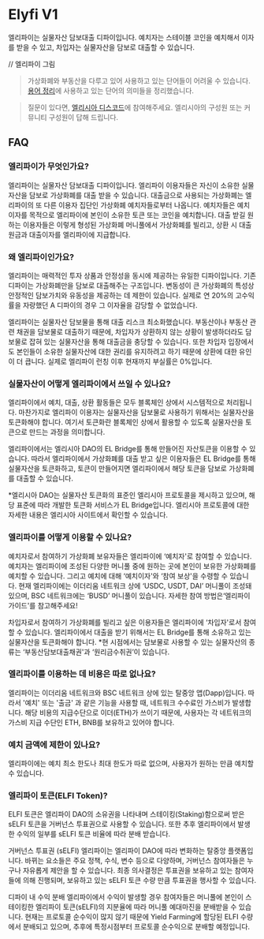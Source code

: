 # Elyfi V1

엘리파이는 실물자산 담보대출 디파이입니다. 예치자는 스테이블 코인을 예치해서 이자를 받을 수 있고, 차입자는 실물자산을 담보로 대출할 수 있습니다.

// 엘리파이 그림

> 가상화폐와 부동산을 다루고 있어 사용하고 있는 단어들이 어려울 수 있습니다. [용어 정리](./00-terminology.md)에 사용하고 있는 단어의 의미들을 정리했습니다.

> 질문이 있다면, [엘리시아 디스코드](https://discord.com/invite/d8zveNum7g)에 참여해주세요. 엘리시아의 구성원 또는 커뮤니티 구성원이 답해 드립니다.

## FAQ
### 엘리파이가 무엇인가요?
엘리파이는 실물자산 담보대출 디파이입니다. 엘리파이 이용자들은 자신이 소유한 실물자산을 담보로 가상화폐를 대출 받을 수 있습니다. 대출금으로 사용되는 가상화폐는 엘리파이의 또 다른 이용자 집단인 가상화폐 예치자들로부터 나옵니다. 예치자들은 예치 이자를 목적으로 엘리파이에 본인이 소유한 토큰 또는 코인을 예치합니다. 대출 받길 원하는 이용자들은 이렇게 형성된 가상화폐 머니풀에서 가상화폐를 빌리고, 상환 시 대출원금과 대출이자를 엘리파이에 지급합니다.

### 왜 엘리파이인가요?
엘리파이는 매력적인 투자 상품과 안정성을 동시에 제공하는 유일한 디파이입니다. 기존 디파이는 가상화폐만을 담보로 대출해주는 구조입니다. 변동성이 큰 가상화폐의 특성상 안정적인 담보가치와 유동성을 제공하는 데 제한이 있습니다. 실제로 연 20%의 고수익률을 자랑했던 A 디파이의 경우 그 이자율을 감당할 수 없었습니다.

엘리파이는 실물자산 담보물을 통해 대출 리스크 최소화했습니다. 부동산이나 부동산 관련 채권을 담보물로 대출하기 때문에, 차입자가 상환하지 않는 상황이 발생하더라도 담보물로 잡혀 있는 실물자산을 통해 대출금을 충당할 수 있습니다. 또한 차입자 입장에서도 본인들이 소유한 실물자산에 대한 권리를 유지하려고 하기 때문에 상환에 대한 유인이 더 큽니다. 실제로 엘리파이 런칭 이후 현재까지 부실률은 0%입니다.

### 실물자산이 어떻게 엘리파이에서 쓰일 수 있나요?
엘리파이에서 예치, 대출, 상환 활동들은 모두 블록체인 상에서 시스템적으로 처리됩니다. 마찬가지로 엘리파이 이용자는 실물자산을 담보물로 사용하기 위해서는 실물자산을 토큰화해야 합니다. 여기서 토큰화란 블록체인 상에서 활용할 수 있도록 실물자산을 토큰으로 만드는 과정을 의미합니다.

엘리파이에서는 엘리시아 DAO의 EL Bridge를 통해 만들어진 자산토큰을 이용할 수 있습니다. 따라서 엘리파이에서 가상화폐를 대출 받고 싶은 이용자들은 EL Bridge를 통해 실물자산을 토큰화하고, 토큰이 만들어지면 엘리파이에서 해당 토큰을 담보로 가상화폐를 대출할 수 있습니다.

*엘리시아 DAO는 실물자산 토큰화의 표준인 엘리시아 프로토콜을 제시하고 있으며, 해당 표준에 따라 개발한 토큰화 서비스가 EL Bridge입니다. 엘리시아 프로토콜에 대한 자세한 내용은 엘리시아 사이트에서 확인할 수 있습니다.

### 엘리파이를 어떻게 이용할 수 있나요?
예치자로서 참여하기
가상화폐 보유자들은 엘리파이에 ‘예치자'로 참여할 수 있습니다. 예치자는 엘리파이에 조성된 다양한 머니풀 중에 원하는 곳에 본인이 보유한 가상화폐를 예치할 수 있습니다. 그리고 예치에 대해 ‘예치이자'와 ‘참여 보상'을 수령할 수 있습니다. 현재 엘리파이에는 이더리움 네트워크 상에 ‘USDC, USDT, DAI’ 머니풀이 조성돼 있으며, BSC 네트워크에는 ‘BUSD’ 머니풀이 있습니다. 자세한 참여 방법은‘엘리파이 가이드'를 참고해주세요!

차입자로서 참여하기
가상화폐를 빌리고 싶은 이용자들은 엘리파이에 ‘차입자'로서 참여할 수 있습니다. 엘리파이에서 대출을 받기 위해서는 EL Bridge를 통해 소유하고 있는 실물자산을 토큰화해야 합니다.
*현 시점에서는 담보물로 사용할 수 있는 실물자산의 종류는 ‘부동산담보대출채권'과 ‘원리금수취권’이 있습니다.

### 엘리파이를 이용하는 데 비용은 따로 없나요?
엘리파이는 이더리움 네트워크와 BSC 네트워크 상에 있는 탈중앙 앱(Dapp)입니다. 따라서 '예치' 또는 '출금' 과 같은 기능을 사용할 때, 네트워크 수수료인 가스비가 발생합니다. 해당 비용의 지급수단으로 이더(ETH)가 쓰이기 때문에, 사용자는 각 네트워크의 가스비 지급 수단인 ETH, BNB를 보유하고 있어야 합니다.

### 예치 금액에 제한이 있나요?
엘리파이에는 예치 최소 한도나 최대 한도가 따로 없으며, 사용자가 원하는 만큼 예치할 수 있습니다.

### 엘리파이 토큰(ELFI Token)?
ELFI 토큰은 엘리파이 DAO의 소유권을 나타내며 스테이킹(Staking)함으로써 받은 sELFI 토큰을 거버넌스 투표권으로 사용할 수 있습니다. 또한 추후 엘리파이에서 발생한 수익의 일부를 sELFI 토큰 비율에 따라 분배 받습니다.

거버넌스 투표권 (sELFI)
엘리파이는 엘리파이 DAO에 따라 변화하는 탈중앙 플랫폼입니다. 바뀌는 요소들은 주요 정책, 수식, 변수 등으로 다양하며, 거버넌스 참여자들은 누구나 자유롭게 제안을 할 수 있습니다. 최종 의사결정은 투표권을 보유하고 있는 참여자들에 의해 진행되며, 보유하고 있는 sELFI 토큰 수량 만큼 투표권을 행사할 수 있습니다.

디파이 내 수익 분배
엘리파이에서 수익이 발생할 경우 참여자들은 머니풀에 본인이 스테이킹한 엘리파이 토큰(sELFI)의 지분율에 따라 머니풀 예대마진을 분배받을 수 있습니다. 현재는 프로토콜 순수익이 많지 않기 때문에 Yield Farming에 할당된 ELFI 수량에서 분배되고 있으며, 추후에 특정시점부터 프로토콜 순수익으로 분배할 예정입니다.